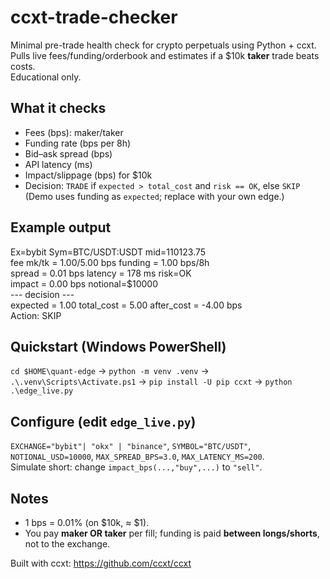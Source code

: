# ccxt-trade-checker

Minimal pre-trade health check for crypto perpetuals using Python + ccxt.  
Pulls live fees/funding/orderbook and estimates if a $10k **taker** trade beats costs.  
Educational only.

## What it checks
- Fees (bps): maker/taker
- Funding rate (bps per 8h)
- Bid–ask spread (bps)
- API latency (ms)
- Impact/slippage (bps) for $10k
- Decision: `TRADE` if `expected > total_cost` and `risk == OK`, else `SKIP`  
  (Demo uses funding as `expected`; replace with your own edge.)

## Example output
Ex=bybit  Sym=BTC/USDT:USDT  mid=110123.75  
fee mk/tk = 1.00/5.00 bps   funding = 1.00 bps/8h  
spread = 0.01 bps   latency = 178 ms   risk=OK  
impact = 0.00 bps  notional=$10000  
--- decision ---  
expected = 1.00   total_cost = 5.00   after_cost = -4.00 bps  
Action: SKIP

## Quickstart (Windows PowerShell)
`cd $HOME\quant-edge` → `python -m venv .venv` → `.\.venv\Scripts\Activate.ps1` → `pip install -U pip ccxt` → `python .\edge_live.py`

## Configure (edit `edge_live.py`)
`EXCHANGE="bybit"| "okx" | "binance"`, `SYMBOL="BTC/USDT"`, `NOTIONAL_USD=10000`, `MAX_SPREAD_BPS=3.0`, `MAX_LATENCY_MS=200`.  
Simulate short: change `impact_bps(...,"buy",...)` to `"sell"`.

## Notes
- 1 bps = 0.01% (on $10k, ≈ $1).  
- You pay **maker OR taker** per fill; funding is paid **between longs/shorts**, not to the exchange.

Built with ccxt: https://github.com/ccxt/ccxt
